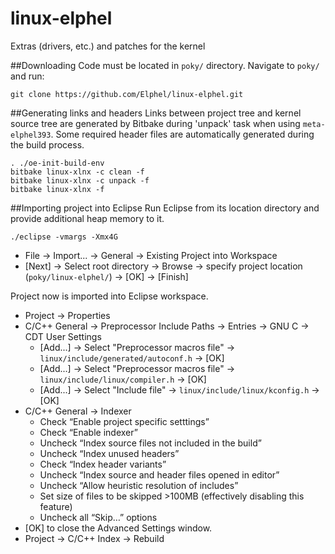 # linux-elphel
Extras (drivers, etc.) and patches for the kernel

##Downloading
Code must be located in `poky/` directory. Navigate to `poky/` and run:
```
git clone https://github.com/Elphel/linux-elphel.git
```
##Generating links and headers
Links between project tree and kernel source tree are generated by Bitbake during 'unpack' task when using `meta-elphel393`. Some required header files are automatically generated during the build process.
```
. ./oe-init-build-env
bitbake linux-xlnx -c clean -f
bitbake linux-xlnx -c unpack -f
bitbake linux-xlnx -f
```
##Importing project into Eclipse
Run Eclipse from its location directory and provide additional heap memory to it.
```
./eclipse -vmargs -Xmx4G
```
 - File → Import... → General → Existing Project into Workspace
 - [Next] → Select root directory → Browse → specify project location (`poky/linux-elphel/`) → [OK] → [Finish]

Project now is imported into Eclipse workspace.

 - Project → Properties
 - C/C++ General → Preprocessor Include Paths → Entries → GNU C → CDT User Settings
   - [Add...] → Select "Preprocessor macros file" → `linux/include/generated/autoconf.h` → [OK]
   - [Add...] → Select "Preprocessor macros file" → `linux/include/linux/compiler.h` → [OK]
   - [Add...] → Select "Include file" → `linux/include/linux/kconfig.h` → [OK]
 - C/C++ General → Indexer
   - Check “Enable project specific setttings”
   - Check “Enable indexer”
   - Uncheck “Index source files not included in the build”
   - Uncheck “Index unused headers”
   - Check “Index header variants”
   - Uncheck “Index source and header files opened in editor”
   - Uncheck “Allow heuristic resolution of includes”
   - Set size of files to be skipped >100MB (effectively disabling this feature)
   - Uncheck all “Skip…” options
 - [OK] to close the Advanced Settings window.
 - Project → C/C++ Index → Rebuild
